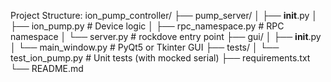 Project Structure:
ion_pump_controller/
├── pump_server/
│   ├── __init__.py
│   ├── ion_pump.py          # Device logic
│   ├── rpc_namespace.py     # RPC namespace
│   └── server.py            # rockdove entry point
├── gui/
│   ├── __init__.py
│   └── main_window.py       # PyQt5 or Tkinter GUI
├── tests/
│   └── test_ion_pump.py     # Unit tests (with mocked serial)
├── requirements.txt
└── README.md
